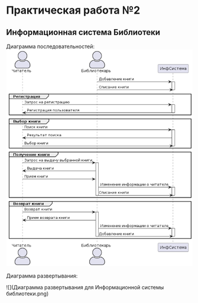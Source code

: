 # Практическая работа №2
## Информационная система Библиотеки
Диаграмма последовательностей:
![](task.png)

Диаграмма развертывания:

![](Диаграмма развертывания для Информационной системы библиотеки.png)
